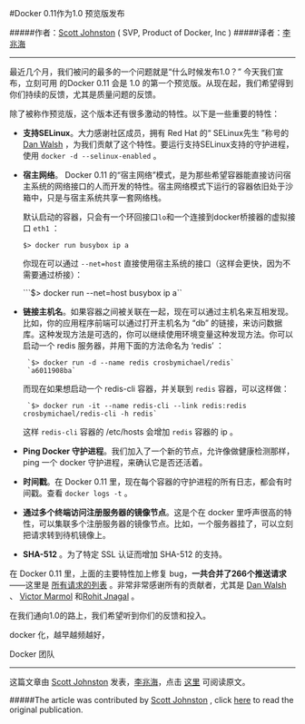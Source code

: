 #Docker 0.11作为1.0 预览版发布

#####作者：[Scott Johnston](https://twitter.com/scottcjohnston) ( SVP, Product of Docker, Inc )
#####译者：[李兆海](https://twitter.com/googollee)

***
最近几个月，我们被问的最多的一个问题就是“什么时候发布1.0？” 今天我们宣布，立刻可用 的Docker 0.11 会是 1.0 的第一个预览版。从现在起，我们希望得到你们持续的反馈，尤其是质量问题的反馈。

除了被称作预览版，这个版本还有很多激动的特性。以下是一些重要的特性：

 - **支持SELinux**。大力感谢社区成员，拥有 Red Hat 的“ SELinux先生 ”称号的 [Dan Walsh](https://github.com/rhatdan) ，为我们贡献了这个特性。要运行支持SELinux支持的守护进程，使用 `docker -d --selinux-enabled` 。

 - **宿主网络**。 Docker 0.11 的“宿主网络”模式，是为那些希望容器能直接访问宿主系统的网络接口的人而开发的特性。宿主网络模式下运行的容器依旧处于沙箱中，只是与宿主系统共享一套网络栈。

	默认启动的容器，只会有一个环回接口`lo`和一个连接到docker桥接器的虚拟接口 `eth1` ：

	```$> docker run busybox ip a```

    
	你现在可以通过 `--net=host` 直接使用宿主系统的接口（这样会更快，因为不需要通过桥接）：

	```$> docker run --net=host busybox ip a``


 - **链接主机名**。如果容器之间被关联在一起，现在可以通过主机名来互相发现。比如，你的应用程序前端可以通过打开主机名为 “db” 的链接，来访问数据库。这种发现方法是可选的，你可以继续使用环境变量这种发现方法。你可以启动一个 redis 服务器，并用下面的方法命名为 ‘redis’ ：


		`$> docker run -d --name redis crosbymichael/redis`
		`a6011908ba`

	而现在如果想启动一个 redis-cli 容器，并关联到 `redis` 容器，可以这样做：

		`$> docker run -it --name redis-cli --link redis:redis crosbymichael/redis-cli -h redis`

	这样 `redis-cli` 容器的 /etc/hosts 会增加 `redis` 容器的 ip 。

 - **Ping Docker 守护进程**。我们加入了一个新的节点，允许像做健康检测那样， ping 一个 docker 守护进程，来确认它是否还活着。

 - **时间戳**。在 Docker 0.11 里，现在每个容器的守护进程的所有日志，都会有时间戳。查看 `docker logs -t` 。

 - **通过多个终端访问注册服务器的镜像节点**。这是个在 docker 里呼声很高的特性，可以集联多个注册服务器的镜像节点。比如，一个服务器挂了，可以立刻把请求转到待机镜像上。

 - **SHA-512** 。为了特定 SSL 认证而增加 SHA-512 的支持。

在 Docker 0.11 里，上面的主要特性加上修复 bug，**一共合并了266个推送请求**——这里是 [所有请求的列表](https://github.com/dotcloud/docker/pulse/monthly#merged-pull-requests) 。非常非常感谢所有的贡献者，尤其是 [Dan Walsh](https://twitter.com/rhatdan) 、 [Victor Marmol](https://github.com/vmarmol) 和[Rohit Jnagal](https://github.com/rjnagal) 。

在我们通向1.0的路上，我们希望听到你们的反馈和投入。

docker 化，越早越频越好，

Docker 团队

***

这篇文章由 [Scott Johnston](https://twitter.com/scottcjohnston) 发表，[李兆海](https://twitter.com/googollee)，点击 [这里](http://blog.docker.io/2014/05/docker-0-11-release-candidate-for-1-0/) 可阅读原文。

#####The article was contributed by [Scott Johnston](https://twitter.com/scottcjohnston) , click [here](http://blog.docker.io/2014/05/docker-0-11-release-candidate-for-1-0/) to read the original publication.
